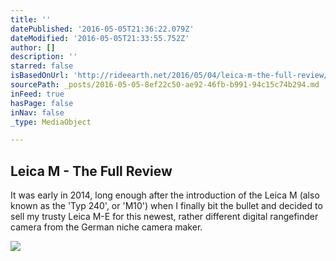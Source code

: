 ```yaml
---
title: ''
datePublished: '2016-05-05T21:36:22.079Z'
dateModified: '2016-05-05T21:33:55.752Z'
author: []
description: ''
starred: false
isBasedOnUrl: 'http://rideearth.net/2016/05/04/leica-m-the-full-review/#content'
sourcePath: _posts/2016-05-05-8ef22c50-ae92-46fb-b991-94c15c74b294.md
inFeed: true
hasPage: false
inNav: false
_type: MediaObject

---
```

<article style=""><h1>Leica M - The Full Review</h1><p>It was early in 2014, long enough after the introduction of the Leica M (also known as the 'Typ 240', or 'M10') when I finally bit the bullet and decided to sell my trusty Leica M-E for this newest, rather different digital rangefinder camera from the German niche camera maker.</p><img src="http://rideearth.net/wp-content/uploads/2015/10/leica-lens-hood-extension-vertical-spaced.jpg" /></article>